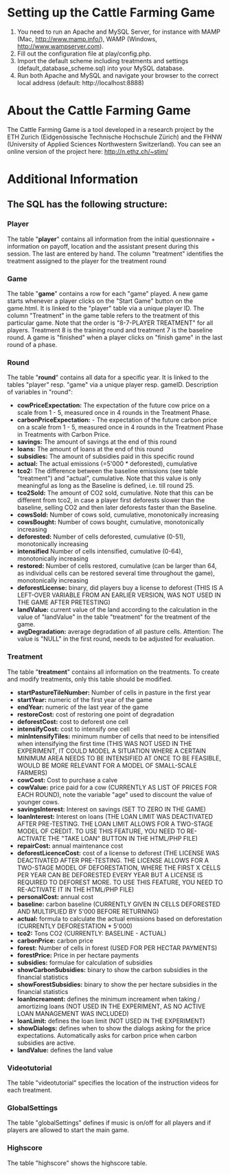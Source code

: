 # Setting up the Cattle Farming Game
1. You need to run an Apache and MySQL Server, for instance with MAMP (Mac, http://www.mamp.info/), WAMP (Windows, http://www.wampserver.com).
2. Fill out the configuration file at play/config.php.
3. Import the default scheme including treatments and settings (default_database_scheme.sql) into your MySQL database.
4. Run both Apache and MySQL and navigate your browser to the correct local address (default: http://localhost:8888)

# About the Cattle Farming Game
The Cattle Farming Game is a tool developed in a research project by the ETH Zurich (Eidgenössische Technische Hochschule Zürich) and the FHNW (University of Applied Sciences Northwestern Switzerland). You can see an online version of the project here: http://n.ethz.ch/~stim/

# Additional Information 

## The SQL has the following structure:

### Player
The table "**player**" contains all information from the initial questionnaire + information on payoff, location and the assistant present during this session. The last are entered by hand. The column "treatment" identifies the treatment assigned to the player for the treatment round

### Game
The table "**game**" contains a row for each "game" played. A new game starts whenever a player clicks on the "Start Game" button on the game.html. It is linked to the "player" table via a unique player ID.
The column "Treatment" in the game table refers to the treatment of this particular game. Note that the order is "8-7-PLAYER TREATMENT" for all players. Treatment 8 is the training round and treatment 7 is the baseline round. A game is "finished" when a player clicks on "finish game" in the last round of a phase.

### Round
The table "**round**" contains all data for a specific year. It is linked to the tables "player" resp. "game" via a unique player resp. gameID.
Description of variables in "round":
- **cowPriceExpectation:** The expectation of the future cow price on a scale from 1 - 5, measured once in 4 rounds in the Treatment Phase.
- **carbonPriceExpectation:** - The expectation of the future carbon price on a scale from 1 - 5, measured once in 4 rounds in the Treatment Phase in Treatments with Carbon Price.
- **savings:** The amount of savings at the end of this round
- **loans:** The amount of loans at the end of this round
- **subsidies:** The amount of subsidies paid in this specific round
- **actual:** The actual emissions (=5'000 * deforested), cumulative
- **tco2:** The difference between the baseline emissions (see table "treatment") and "actual", cumulative. Note that this value is only meaningful as long as the Baseline is defined, i.e. till round 25.
- **tco2Sold:** The amount of CO2 sold, cumulative. Note that this can be different from tco2, in case a player first deforests slower than the baseline, selling CO2 and then later deforests faster than the Baseline.
- **cowsSold:** Number of cows sold, cumulative, monotonically increasing
- **cowsBought:** Number of cows bought, cumulative, monotonically increasing
- **deforested:** Number of cells deforested, cumulative (0-51), monotonically increasing
- **intensified** Number of cells intensified, cumulative (0-64), monotonically increasing
- **restored:** Number of cells restored, cumulative (can be larger than 64, as individual cells can be restored several time throughout the game), monotonically increasing
- **deforestLicense:** binary, did players buy a license to deforest (THIS IS A LEFT-OVER VARIABLE FROM AN EARLIER VERSION, WAS NOT USED IN THE GAME AFTER PRETESTING)
- **landValue:** current value of the land according to the calculation in the value of "landValue" in the table "treatment" for the treatment of the game.
- **avgDegradation:** average degradation of all pasture cells. Attention: The value is "NULL" in the first round, needs to be adjusted for evaluation. 

### Treatment
The table "**treatment**" contains all information on the treatments. To create and modify treatments, only this table should be modified.
- **startPastureTileNumber:** Number of cells in pasture in the first year
- **startYear:** numeric of the first year of the game
- **endYear:** numeric of the last year of the game
- **restoreCost:** cost of restoring one point of degradation
- **deforestCost:** cost to deforest one cell
- **intensifyCost:** cost to intensify one cell
- **minIntensifyTiles:** minimum number of cells that need to be intensified when intensifying the first time (THIS WAS NOT USED IN THE EXPERIMENT, IT COULD MODEL A SITUATION WHERE A CERTAIN MINIMUM AREA NEEDS TO BE INTENSIFIED AT ONCE TO BE FEASIBLE, WOULD BE MORE RELEVANT FOR A MODEL OF SMALL-SCALE FARMERS)
- **cowCost:** Cost to purchase a calve
- **cowValue:** price paid for a cow (CURRENTLY AS LIST OF PRICES FOR EACH ROUND), note the variable "age" used to discount the value of younger cows.
- **savingsInterest:** Interest on savings (SET TO ZERO IN THE GAME)
- **loanInterest:** Interest on loans (THE LOAN LIMIT WAS DEACTIVATED AFTER PRE-TESTING. THE LOAN LIMIT ALLOWS FOR A TWO-STAGE MODEL OF CREDIT. TO USE THIS FEATURE, YOU NEED TO RE-ACTIVATE THE "TAKE LOAN" BUTTON IN THE HTML/PHP FILE)
- **repairCost:** annual maintenance cost 
- **deforestLicenceCost:** cost of a license to deforest (THE LICENSE WAS DEACTIVATED AFTER PRE-TESTING. THE LICENSE ALLOWS FOR A TWO-STAGE MODEL OF DEFORESTATION, WHERE THE FIRST X CELLS PER YEAR CAN BE DEFORESTED EVERY YEAR BUT A LICENSE IS REQUIRED TO DEFOREST MORE. TO USE THIS FEATURE, YOU NEED TO RE-ACTIVATE IT IN THE HTML/PHP FILE)
- **personalCost:** annual cost
- **baseline:** carbon baseline (CURRENTLY GIVEN IN CELLS DEFORESTED AND MULTIPLIED BY 5'000 BEFORE RETURNING)
- **actual:** formula to calculate the actual emissions based on deforestation (CURRENTLY DEFORESTATION * 5'000)
- **tco2:** Tons CO2 (CURRENTLY: BASELINE - ACTUAL)
- **carbonPrice:** carbon price
- **forest:** Number of cells in forest (USED FOR PER HECTAR PAYMENTS)
- **forestPrice:** Price in per hectare payments
- **subsidies:** formulae for calculation of subsidies
- **showCarbonSubsidies:** binary to show the carbon subsidies in the financial statistics
- **showForestSubsidies:** binary to show the per hectare subsidies in the financial statistics
- **loanIncreament:** defines the minimum increament when taking / amortizing loans (NOT USED IN THE EXPERIMENT, AS NO ACTIVE LOAN MANAGEMENT WAS INCLUDED)
- **loanLimit:** defines the loan limit (NOT USED IN THE EXPERIMENT)
- **showDialogs:** defines when to show the dialogs asking for the price expectations. Automatically asks for carbon price when carbon subsidies are active.
- **landValue:** defines the land value

### Videotutorial
The table "videotutorial" specifies the location of the instruction videos for each treatment.

### GlobalSettings
The table "globalSettings" defines if music is on/off for all players and if players are allowed to start the main game.

### Highscore
The table "highscore" shows the highscore table.

  